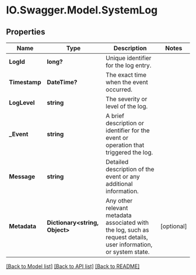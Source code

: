 # IO.Swagger.Model.SystemLog
## Properties

Name | Type | Description | Notes
------------ | ------------- | ------------- | -------------
**LogId** | **long?** | Unique identifier for the log entry. | 
**Timestamp** | **DateTime?** | The exact time when the event occurred. | 
**LogLevel** | **string** | The severity or level of the log. | 
**_Event** | **string** | A brief description or identifier for the event or operation that triggered the log. | 
**Message** | **string** | Detailed description of the event or any additional information. | 
**Metadata** | **Dictionary&lt;string, Object&gt;** | Any other relevant metadata associated with the log, such as request details, user information, or system state. | [optional] 

[[Back to Model list]](../README.md#documentation-for-models) [[Back to API list]](../README.md#documentation-for-api-endpoints) [[Back to README]](../README.md)

